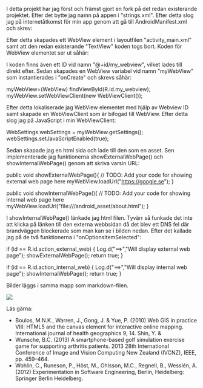 I detta projekt har jag först och främst gjort en fork på det redan existerande projektet. Efter
det bytte jag namn på appen i "strings.xml". Efter detta slog jag på internetåtkomst för min app
genom att gå till AndroidManifest.xml och skrev:

<uses-permission android:name="android.permission.INTERNET"/>

Efter detta skapades ett WebView element i layoutfilen "activity_main.xml" samt att den redan
existerande "TextView" koden togs bort. Koden för WebView elementet ser ut såhär:

<WebView
android:id="@+id/my_webview"
android:layout_width="match_parent"
android:layout_height="match_parent" />

I koden finns även ett ID vid namn "@+id/my_webview", vilket lades till direkt efter. Sedan skapades
en WebView variabel vid namn "myWebView" som instantierades i "onCreate" och skrevs såhär:

myWebView=(WebView) findViewById(R.id.my_webview);
myWebView.setWebViewClient(new WebViewClient());

Efter detta lokaliserade jag WebView elementet med hjälp av Webview ID samt skapade en WebViewClient
som är bifogad till WebView. Efter detta slog jag på JavaScript i min WebViewClient:

WebSettings webSettings = myWebView.getSettings();
webSettings.setJavaScriptEnabled(true);

Sedan skapade jag en html sida och lade till den som en asset. Sen implementerade jag funktionerna
showExternalWebPage() och showInternalWebPage() genom att skriva varsin URL:

public void showExternalWebPage(){
    // TODO: Add your code for showing external web page here
    myWebView.loadUrl("https://google.se");
}

public void showInternalWebPage(){
    // TODO: Add your code for showing internal web page here
    myWebView.loadUrl("file:///android_asset/about.html");
}

I showInternalWebPage() länkade jag html filen. Tyvärr så funkade det inte att klicka på länken till
den externa webbsidan då det blev ett DNS fel där brandväggen blockerade som man kan se i bilden
nedan. Efter det kallade jag på de två funktionerna i "onOptionsItemSelected":

if (id == R.id.action_external_web) {
    Log.d("==>","Will display external web page");
    showExternalWebPage();
    return true;
}

if (id == R.id.action_internal_web) {
    Log.d("==>","Will display internal web page");
    showInternalWebPage();
    return true;
}



Bilder läggs i samma mapp som markdown-filen.

![](android.png)

Läs gärna:

- Boulos, M.N.K., Warren, J., Gong, J. & Yue, P. (2010) Web GIS in practice VIII: HTML5 and the canvas element for interactive online mapping. International journal of health geographics 9, 14. Shin, Y. &
- Wunsche, B.C. (2013) A smartphone-based golf simulation exercise game for supporting arthritis patients. 2013 28th International Conference of Image and Vision Computing New Zealand (IVCNZ), IEEE, pp. 459–464.
- Wohlin, C., Runeson, P., Höst, M., Ohlsson, M.C., Regnell, B., Wesslén, A. (2012) Experimentation in Software Engineering, Berlin, Heidelberg: Springer Berlin Heidelberg.
